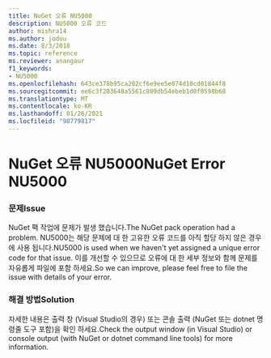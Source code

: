 ```yaml
---
title: NuGet 오류 NU5000
description: NU5000 오류 코드
author: mishra14
ms.author: jodou
ms.date: 8/3/2018
ms.topic: reference
ms.reviewer: anangaur
f1_keywords:
- NU5000
ms.openlocfilehash: 643ce378b95ca202cf6e9ee5e074d10cd01844f8
ms.sourcegitcommit: ee6c3f203648a5561c809db54ebeb1d0f0598b68
ms.translationtype: MT
ms.contentlocale: ko-KR
ms.lasthandoff: 01/26/2021
ms.locfileid: "98779817"
---
```

# <a name="nuget-error-nu5000"></a><span data-ttu-id="9eb6b-103">NuGet 오류 NU5000</span><span class="sxs-lookup"><span data-stu-id="9eb6b-103">NuGet Error NU5000</span></span>

### <a name="issue"></a><span data-ttu-id="9eb6b-104">문제</span><span class="sxs-lookup"><span data-stu-id="9eb6b-104">Issue</span></span>

<span data-ttu-id="9eb6b-105">NuGet 팩 작업에 문제가 발생 했습니다.</span><span class="sxs-lookup"><span data-stu-id="9eb6b-105">The NuGet pack operation had a problem.</span></span> <span data-ttu-id="9eb6b-106">NU5000는 해당 문제에 대 한 고유한 오류 코드를 아직 할당 하지 않은 경우에 사용 됩니다.</span><span class="sxs-lookup"><span data-stu-id="9eb6b-106">NU5000 is used when we haven't yet assigned a unique error code for that issue.</span></span> <span data-ttu-id="9eb6b-107">이를 개선할 수 있으므로 오류에 대 한 세부 정보와 함께 문제를 자유롭게 파일에 포함 하세요.</span><span class="sxs-lookup"><span data-stu-id="9eb6b-107">So we can improve, please feel free to file the issue with details of your error.</span></span>


### <a name="solution"></a><span data-ttu-id="9eb6b-108">해결 방법</span><span class="sxs-lookup"><span data-stu-id="9eb6b-108">Solution</span></span>

<span data-ttu-id="9eb6b-109">자세한 내용은 출력 창 (Visual Studio의 경우) 또는 콘솔 출력 (NuGet 또는 dotnet 명령줄 도구 포함)을 확인 하세요.</span><span class="sxs-lookup"><span data-stu-id="9eb6b-109">Check the output window (in Visual Studio) or console output (with NuGet or dotnet command line tools) for more information.</span></span>


